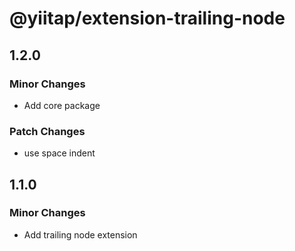 # @yiitap/extension-trailing-node

## 1.2.0

### Minor Changes

- Add core package

### Patch Changes

- use space indent

## 1.1.0

### Minor Changes

- Add trailing node extension
